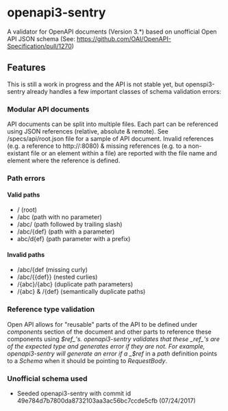 # openapi3-sentry

A validator for OpenAPI documents (Version 3.\*) based on unofficial Open API JSON schema (See: https://github.com/OAI/OpenAPI-Specification/pull/1270)

## Features

This is still a work in progress and the API is not stable yet, but openspi3-sentry already handles a few important classes of schema validation errors:

### Modular API documents

API documents can be split into multiple files. Each part can be referenced using JSON references (relative, absolute & remote). See /specs/api/root.json file for a sample of API document. Invalid references (e.g. a reference to http://:8080) & missing references (e.g. to a non-existant file or an element within a file) are reported with the file name and element where the reference is defined.

### Path errors

#### Valid paths

- / (root)
- /abc (path with no parameter)
- /abc/ (path followed by trailing slash)
- /abc/{def} (path with a parameter)
- abc/d{ef} (path parameter with a prefix)

#### Invalid paths

- /abc/{def (missing curly)
- /abc/{{def}} (nested curlies)
- /{abc}/{abc} (duplicate path parameters)
- /{abc} & /{def} (semantically duplicate paths)

### Reference type validation

Open API allows for "reusable" parts of the API to be defined under _components_ section of the document and other parts to reference these components using _$ref_'s. openapi3-sentry validates that these _ref_'s are of the expected type and generates error if they are not. For example, openapi3-sentry will generate an error if a _$ref_ in a _path_ definition points to a _Schema_ when it should be pointing to _RequestBody_.

### Unofficial schema used

- Seeded openapi3-sentry with commit id 49e784d7b7800da8732103aa3ac56bc7ccde5cfb (07/24/2017)
